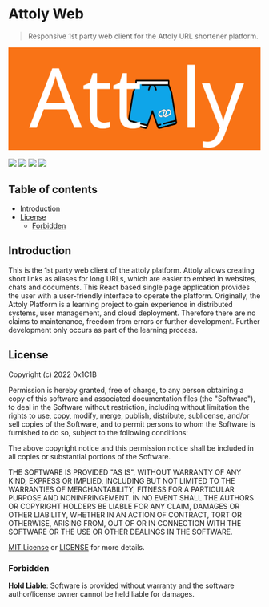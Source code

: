 # Attoly Web

> Responsive 1st party web client for the Attoly URL shortener platform.

![Logo](docs/img/banner.svg)

![](https://img.shields.io/static/v1?label=React&message=18&color=blue&logo=react)
![](https://img.shields.io/static/v1?label=Webpack&message=5&color=lightblue&logo=webpack)
![](https://img.shields.io/static/v1?label=Frontend%20Workshop&message=Storybook&color=pink&logo=storybook)
![](https://img.shields.io/static/v1?label=CSS%20Library&message=Tailwind%20CSS&color=blue&logo=tailwindcss)

## Table of contents

- [Introduction](#introduction)
- [License](#license)
  - [Forbidden](#forbidden)

## Introduction

This is the 1st party web client of the attoly platform. Attoly allows creating short links as aliases for
long URLs, which are easier to embed in websites, chats and documents. This React based single page
application provides the user with a user-friendly interface to operate the platform. Originally, the Attoly
Platform is a learning project to gain experience in distributed systems, user management, and cloud deployment.
Therefore there are no claims to maintenance, freedom from errors or further development. Further development
only occurs as part of the learning process.

## License

Copyright (c) 2022 0x1C1B

Permission is hereby granted, free of charge, to any person obtaining a copy
of this software and associated documentation files (the "Software"), to deal
in the Software without restriction, including without limitation the rights
to use, copy, modify, merge, publish, distribute, sublicense, and/or sell
copies of the Software, and to permit persons to whom the Software is
furnished to do so, subject to the following conditions:

The above copyright notice and this permission notice shall be included in all
copies or substantial portions of the Software.

THE SOFTWARE IS PROVIDED "AS IS", WITHOUT WARRANTY OF ANY KIND, EXPRESS OR
IMPLIED, INCLUDING BUT NOT LIMITED TO THE WARRANTIES OF MERCHANTABILITY,
FITNESS FOR A PARTICULAR PURPOSE AND NONINFRINGEMENT. IN NO EVENT SHALL THE
AUTHORS OR COPYRIGHT HOLDERS BE LIABLE FOR ANY CLAIM, DAMAGES OR OTHER
LIABILITY, WHETHER IN AN ACTION OF CONTRACT, TORT OR OTHERWISE, ARISING FROM,
OUT OF OR IN CONNECTION WITH THE SOFTWARE OR THE USE OR OTHER DEALINGS IN THE
SOFTWARE.

[MIT License](https://opensource.org/licenses/MIT) or [LICENSE](LICENSE) for
more details.

### Forbidden

**Hold Liable**: Software is provided without warranty and the software
author/license owner cannot be held liable for damages.
